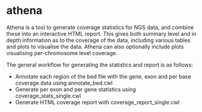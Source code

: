 # athena 

Athena is a tool to generate coverage statistics for NGS data, and combine these into an interactive HTML report. This gives both summary level and in depth information as to the coverage of the data, including various tables and plots to visualise the data. Athena can also optionally include plots visualising per-chromosome level coverage.

The general workflow for generating the statistics and report is as follows: 

+ Annotate each region of the bed file with the gene, exon and per base coverage data using annotate_bed.cwl
+ Generate per exon and per gene statistics using coverage_stats_single.cwl
+ Generate HTML coverage report with coverage_report_single.cwl
